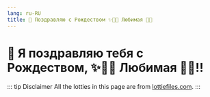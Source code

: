 ```yaml
---
lang: ru-RU
title: 🎄 Поздравляю с Рождеством ✨🎅🌠 Любимая 💖👸
---
```

# 🎄 Я поздравляю тебя с Рождеством, ✨🎅🌠 Любимая 💖👸‼️

<MerryChristmas />

::: tip Disclaimer
All the lotties in this page are from [lottiefiles.com](https://lottiefiles.com/).
:::
